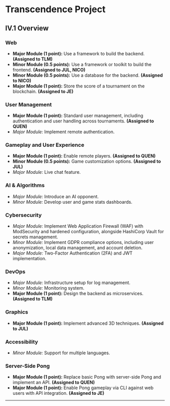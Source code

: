 # Transcendence Project

## IV.1 Overview

### Web
- **Major Module (1 point):** Use a framework to build the backend. **(Assigned to TLM)**
- **Minor Module (0.5 points):** Use a framework or toolkit to build the frontend. **(Assigned to JUL, NICO)**
- **Minor Module (0.5 points):** Use a database for the backend. **(Assigned to NICO)**
- **Major Module (1 point):** Store the score of a tournament on the blockchain. **(Assigned to JE)**

### User Management
- **Major Module (1 point):** Standard user management, including authentication and user handling across tournaments. **(Assigned to QUEN)**
- *Major Module:* Implement remote authentication.

### Gameplay and User Experience
- **Major Module (1 point):** Enable remote players. **(Assigned to QUEN)**
- **Minor Module (0.5 points):** Game customization options. **(Assigned to JUL)**
- *Major Module:* Live chat feature.

### AI & Algorithms
- *Major Module:* Introduce an AI opponent.
- *Minor Module:* Develop user and game stats dashboards.

### Cybersecurity
- *Major Module:* Implement Web Application Firewall (WAF) with ModSecurity and hardened configuration, alongside HashiCorp Vault for secrets management.
- *Minor Module:* Implement GDPR compliance options, including user anonymization, local data management, and account deletion.
- *Major Module:* Two-Factor Authentication (2FA) and JWT implementation.

### DevOps
- *Major Module:* Infrastructure setup for log management.
- *Minor Module:* Monitoring system.
- **Major Module (1 point):** Design the backend as microservices. **(Assigned to TLM)**

### Graphics
- **Major Module (1 point):** Implement advanced 3D techniques. **(Assigned to JUL)**

### Accessibility
- *Minor Module:* Support for multiple languages.

### Server-Side Pong
- **Major Module (1 point):** Replace basic Pong with server-side Pong and implement an API. **(Assigned to QUEN)**
- **Major Module (1 point):** Enable Pong gameplay via CLI against web users with API integration. **(Assigned to JE)**

---


